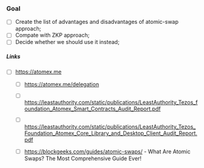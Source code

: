 ### Goal  
- [ ] Create the list of advantages and disadvantages of atomic-swap approach;  
- [ ] Compate with ZKP approach;  
- [ ] Decide whether we should use it instead;  
  
##### Links  
- [ ] https://atomex.me  
  - [ ] https://atomex.me/delegation  
  - [ ] https://leastauthority.com/static/publications/LeastAuthority_Tezos_foundation_Atomex_Smart_Contracts_Audit_Report.pdf  
  - [ ] https://leastauthority.com/static/publications/LeastAuthority_Tezos_Foundation_Atomex_Core_Library_and_Desktop_Client_Audit_Report.pdf  
  - [ ] https://blockgeeks.com/guides/atomic-swaps/ - What Are Atomic Swaps? The Most Comprehensive Guide Ever!  
  
  
  